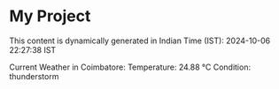# My Project

This content is dynamically generated in Indian Time (IST): 2024-10-06 22:27:38 IST


Current Weather in Coimbatore:
Temperature: 24.88 °C
Condition: thunderstorm
